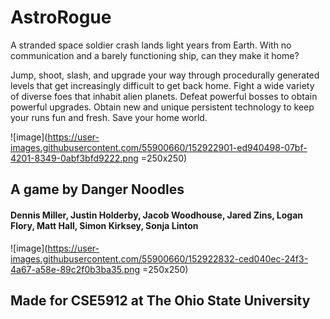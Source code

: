 # AstroRogue
A stranded space soldier crash lands light years from Earth. With no communication and a barely functioning ship, can they make it home?

Jump, shoot, slash, and upgrade your way through procedurally generated levels that get increasingly difficult to get back home. Fight a wide variety of diverse foes that inhabit alien planets. Defeat powerful bosses to obtain powerful upgrades. Obtain new and unique persistent technology to keep your runs fun and fresh. Save your home world.

![image](https://user-images.githubusercontent.com/55900660/152922901-ed940498-07bf-4201-8349-0abf3bfd9222.png =250x250)
## A game by Danger Noodles
#### Dennis Miller, Justin Holderby, Jacob Woodhouse, Jared Zins, Logan Flory, Matt Hall, Simon Kirksey, Sonja Linton

![image](https://user-images.githubusercontent.com/55900660/152922832-ced040ec-24f3-4a67-a58e-89c2f0b3ba35.png =250x250)
## Made for CSE5912 at The Ohio State University
